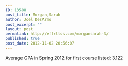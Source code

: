 ```yaml
---
ID: 13588
post_title: Morgan,Sarah
author: Joel DesArmo
post_excerpt: ""
layout: post
permalink: http://effrtlss.com/morgansarah-3/
published: true
post_date: 2012-11-02 20:56:07
---
```

<p>Average GPA in Spring 2012 for first course listed: 3.122</p>